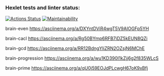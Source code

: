 ### Hexlet tests and linter status:
[![Actions Status](https://github.com/lisaCookie/python-project-49/actions/workflows/hexlet-check.yml/badge.svg)](https://github.com/lisaCookie/python-project-49/actions)
 [![Maintainability](https://api.codeclimate.com/v1/badges/43fec8d0653b1dc49367/maintainability)](https://codeclimate.com/github/lisaCookie/python-project-49/maintainability)


brain-even
https://asciinema.org/a/DXYntDViR4wgT5V9AIOGFp5YH

brain-cacl
https://asciinema.org/a/Rg50BYmp6RFB7iDZ5kEUN8QZi

brain-gcd
https://asciinema.org/a/RR12BdngYliZRN2OZsjN6MChE

brain-progression
https://asciinema.org/a/wu1KD390I1kZjj6g2f835WLcS

brain-prime
https://asciinema.org/a/qU0j59EOJdPLcwgH67oK9xBfj
